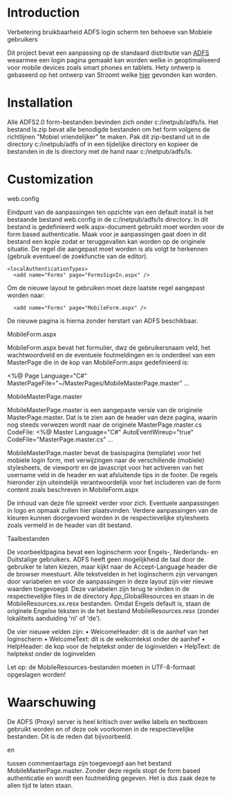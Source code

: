 # Introduction
Verbetering bruikbaarheid ADFS login scherm ten behoeve van Mobiele gebruikers

Dit project bevat een aanpassing op de standaard distributie van [ADFS](http://technet.microsoft.com/en-us/library/cc736690(v=ws.10).aspx) weaarmee een login pagina gemaakt kan worden welke in geoptimaliseerd voor mobile devices zoals smart phones en tablets.  Hety ontwerp is gebaseerd op het ontwerp van Stroomt welke [hier](https://wiki.surfnetlabs.nl/download/attachments/23560508/Bruikbaarheidsrichlijnen-IdPs-surfederatie-v1.2.pdf) gevonden kan worden.

# Installation
Alle ADFS2.0 form-bestanden bevinden zich onder c:/inetpub/adfs/ls. Het bestand ls.zip bevat alle benodigde bestanden om het form volgens de richtlijnen "Mobiel vriendelijker" te maken. Pak dit zip-bestand uit in de directory c:/inetpub/adfs of in een tijdelijke directory en kopieer de bestanden in de ls directory met de hand naar c:/inetpub/adfs/ls.

# Customization
web.config

Eindpunt van de aanpassingen ten opzichte van een default install is het bestaande bestand web.config in de c:/inetpub/adfs/ls directory. In dit bestand is gedefinieerd welk aspx-document gebruikt moet worden voor de form based authenticatie. Maak voor je aanpassingen gaat doen in dit bestand een kopie zodat er teruggevallen kan worden op  de originele situatie.
De regel die aangepast moet worden is als volgt te herkennen (gebruik eventueel de zoekfunctie van de editor).

    <localAuthenticationTypes>
      <add name="Forms" page="FormsSignIn.aspx" />

Om de nieuwe layout te gebruiken moet deze laatste regel aangepast worden naar:

      <add name="Forms" page="MobileForm.aspx" />

De nieuwe pagina is hierna zonder herstart van ADFS beschikbaar.


MobileForm.aspx

MobileForm.aspx bevat het formulier, dwz de gebruikersnaam veld, het wachtwoordveld en de eventuele foutmeldingen en is onderdeel van een MasterPage die in de kop van MobileForm.aspx gedefinieerd is:

<%@ Page Language="C#" MasterPageFile="~/MasterPages/MobileMasterPage.master" ...

MobileMasterPage.master

MobileMasterPage.master is een aangepaste versie van de originele MasterPage.master. Dat is te zien aan de header van deze pagina, waarin nog steeds verwezen wordt naar de originele MasterPage.master.cs CodeFile:
<%@ Master Language="C#" AutoEventWireup="true" CodeFile="MasterPage.master.cs" ...

MobileMasterPage.master bevat de basispagina (template) voor het mobiele login form, met verwijzingen naar de verschillende (mobiele) stylesheets, de viewportr en de javascript voor het activeren van het username veld in de header en wat afsluitende tips in de footer.
De regels hieronder zijn uiteindelijk verantwoordelijk voor het includeren van de form content zoals beschreven in MobileForm.aspx

<form id="MainForm" runat="server">
<asp:ContentPlaceHolder ID="ContentPlaceHolder1" runat="server">
</asp:ContentPlaceHolder>
</form>

De inhoud van deze file spreekt verder voor zich. Eventuele aanpassingen in logo en opmaak zullen hier plaatsvinden. Verdere aanpassingen van de kleuren kunnen doorgevoerd worden in de respectievelijke stylesheets zoals vermeld in de header van dit bestand.


Taalbestanden

De voorbeeldpagina bevat een loginscherm voor Engels-, Nederlands- en Duitstalige gebruikers. ADFS heeft geen mogelijkheid de taal door de gebruiker te laten kiezen, maar kijkt naar de Accept-Language header die de browser meestuurt.
Alle tekstvelden in het loginscherm zijn vervangen door variabelen en voor de aanpassingen in deze layout zijn vier nieuwe waarden toegevoegd. Deze variabelen zijn terug te vinden in de respectievelijke files in de directory App_GlobalResources en staan in de MobileResources.xx.resx bestanden. Omdat Engels default is, staan de originele Engelse teksten in de het bestand MobileResources.resx (zonder lokaliteits aanduiding 'nl' of 'de').

De vier nieuwe velden zijn:
•	WelcomeHeader: dit is de aanhef van het loginscherm
•	WelcomeText: dit is de welkomtekst onder de aanhef
•	HelpHeader: de kop voor de helptekst onder de loginvelden
•	HelpText: de helptekst onder de loginvelden

Let op: de MobileResources-bestanden moeten in UTF-8-formaat opgeslagen worden!

# Waarschuwing
De ADFS (Proxy) server is heel kritisch over welke labels en textboxen gebruikt worden en of deze ook voorkomen in de respectievelijke bestanden. Dit is de reden dat bijvoorbeeld.

<!--<asp:Label ID="PageTitleLabel" runat="server"></asp:Label>--> en
<!--<asp:Label ID="STSLabel" runat="server"></asp:Label>-->
tussen commentaartags zijn toegevoegd aan het bestand MobileMasterPage.master. Zonder deze regels stopt de form based authenticatie en wordt een foutmelding gegeven. Het is dus zaak deze te allen tijd te laten staan.

